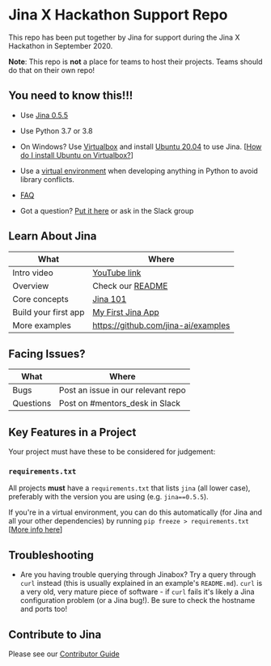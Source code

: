 # Jina X Hackathon Support Repo

This repo has been put together by Jina for support during the Jina X Hackathon in September 2020.

**Note**: This repo is **not** a place for teams to host their projects. Teams should do that on their own repo!

## You need to know this!!!

* Use [Jina 0.5.5](https://pypi.org/project/jina/0.5.5/)
* Use Python 3.7 or 3.8
* On Windows? Use [Virtualbox](https://www.virtualbox.org/) and install [Ubuntu 20.04](https://releases.ubuntu.com/20.04/) to use Jina. [[How do I install Ubuntu on Virtualbox?](https://www.youtube.com/watch?v=x5MhydijWmc)]
* Use a [virtual environment](https://pythonbasics.org/virtualenv/) when developing anything in Python to avoid library conflicts.

* [FAQ](./FAQ.md)
* Got a question? [Put it here](./questions.md) or ask in the Slack group

## Learn About Jina

| What                 | Where                                                                                  |
| ---                  | ---                                                                                    |
| Intro video          | [YouTube link](https://www.youtube.com/watch?v=Fe6K3zjujlQ)                            |
| Overview             | Check our [README](https://github.com/jina-ai/jina/)                                   |
| Core concepts        | [Jina 101](https://github.com/jina-ai/jina/tree/master/docs/chapters/101)              |
| Build your first app | [My First Jina App](https://github.com/jina-ai/examples/tree/master/my-first-jina-app) |
| More examples        | https://github.com/jina-ai/examples                                                    |

## Facing Issues?

| What      | Where                              |
| ---       | ---                                |
| Bugs      | Post an issue in our relevant repo |
| Questions | Post on #mentors_desk in Slack     |

## Key Features in a Project

Your project must have these to be considered for judgement:

### `requirements.txt`

All projects **must** have a `requirements.txt` that lists `jina` (all lower case), preferably with the version you are using (e.g. `jina==0.5.5`). 

If you're in a virtual environment, you can do this automatically (for Jina and all your other dependencies) by running `pip freeze > requirements.txt` [[More info here](https://pip.pypa.io/en/stable/reference/pip_freeze/)]

## Troubleshooting

* Are you having trouble querying through Jinabox? Try a query through `curl` instead (this is usually explained in an example's `README.md`). `curl` is a very old, very mature piece of software - if `curl` fails it's likely a Jina configuration problem (or a Jina bug!). Be sure to check the hostname and ports too!

## Contribute to Jina

Please see our [Contributor Guide](https://github.com/jina-ai/jina/blob/master/CONTRIBUTING.md)
